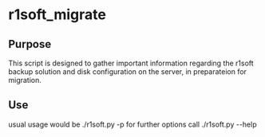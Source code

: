 # r1soft_migrate
## Purpose
This script is designed to gather important information regarding the r1soft backup solution and disk configuration on the server, in preparateion for migration.
## Use
usual usage would be ./r1soft.py -p <password>
for further options call ./r1soft.py --help
